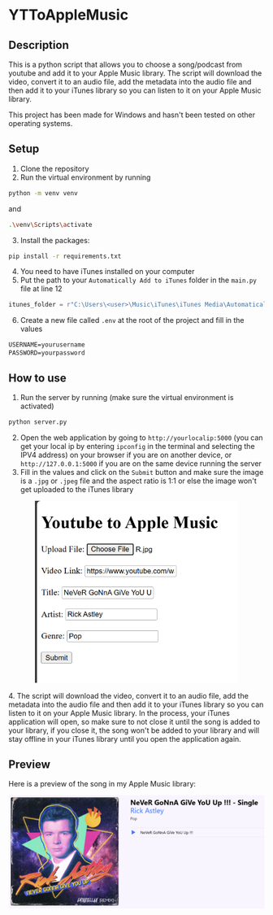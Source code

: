 # YTToAppleMusic

## Description

This is a python script that allows you to choose a song/podcast from youtube and add it to your Apple Music library. The script will download the video, convert it to an audio file, add the metadata into the audio file and then add it to your iTunes library so you can listen to it on your Apple Music library. 

This project has been made for Windows and hasn't been tested on other operating systems.

## Setup
1. Clone the repository
2. Run the virtual environment by running 
```bash   
python -m venv venv
```
and 
```bash
.\venv\Scripts\activate
```
3. Install the packages: 
```bash
pip install -r requirements.txt
```
4. You need to have iTunes installed on your computer
5. Put the path to your `Automatically Add to iTunes` folder in the `main.py` file at line 12
```python
itunes_folder = r"C:\Users\<user>\Music\iTunes\iTunes Media\Automatically Add to iTunes"
```
6. Create a new file called `.env` at the root of the project and fill in the values
```env
USERNAME=yourusername
PASSWORD=yourpassword
```

## How to use 

1. Run the server by running (make sure the virtual environment is activated)
```bash
python server.py
```
2. Open the web application by going to `http://yourlocalip:5000` (you can get your local ip by entering `ipconfig` in the terminal and selecting the IPV4 address) on your browser if you are on another device, or `http://127.0.0.1:5000` if you are on the same device running the server
3. Fill in the values and click on the `Submit` button and make sure the image is a `.jpg` or `.jpeg` file and the aspect ratio is 1:1 or else the image won't get uploaded to the iTunes library
<p align="center">
  <img src="misc/fill.jpg" alt="Main Image" width="400">
</p>
4. The script will download the video, convert it to an audio file, add the metadata into the audio file and then add it to your iTunes library so you can listen to it on your Apple Music library. In the process, your iTunes application will open, so make sure to not close it until the song is added to your library, if you close it, the song won't be added to your library and will stay offline in your iTunes library until you open the application again.
   
## Preview 

Here is a preview of the song in my Apple Music library:
<p align="center">
  <img src="misc/preview.jpg" alt="Main Image" width="700">
</p>

